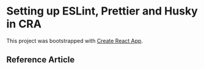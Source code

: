 # Setting up ESLint, Prettier and Husky in CRA

This project was bootstrapped with [Create React App](https://github.com/facebook/create-react-app).

## Reference Article
